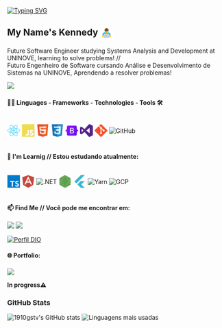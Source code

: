 [![Typing SVG](https://readme-typing-svg.herokuapp.com?font=Press+Start+2P&size=24&pause=1000&color=00D800&vCenter=true&random=false&width=435&lines=HELLO%2C+WORLD!++%3D%5D)](https://git.io/typing-svg)

## My Name's Kennedy <img src="https://raw.githubusercontent.com/arthurgalanti/arthurgalanti/main/assets/man-technologist.gif" width="30" style="vertical-align: middle;">

Future Software Engineer studying Systems Analysis and Development at UNINOVE, learning to solve problems!
//
<br/>
Futuro Engenheiro de Software cursando Análise e Desenvolvimento de Sistemas na UNINOVE, Aprendendo a resolver problemas!

<a href="https://visitorbadge.io/status?path=https%3A%2F%2Fgithub.com%2Farthurgalanti"><img src="https://api.visitorbadge.io/api/combined?path=https%3A%2F%2Fgithub.com%2Farthurgalanti&label=Visitantes%20(HOJE%2FTotal)&labelColor=%235b187e&countColor=%235b187e&labelStyle=upper" /></a>

<div style="width: max-content;">

#### 👨‍💻 Linguages - Frameworks - Technologies - Tools  🛠

<div style="display: inline_block"><br>
    <img align="center" alt="React" height="30" width="30" src="https://raw.githubusercontent.com/devicons/devicon/master/icons/react/react-original.svg">	
    <img align="center" alt="Js" height="30" width="30" src="https://raw.githubusercontent.com/devicons/devicon/master/icons/javascript/javascript-plain.svg">
    <img align="center" alt="HTML5" height="30" width="30" src="https://raw.githubusercontent.com/devicons/devicon/master/icons/html5/html5-original.svg">
    <img align="center" alt="CSS3" height="30" width="30" src="https://raw.githubusercontent.com/devicons/devicon/master/icons/css3/css3-original.svg">
    <img align="center" alt="Bootstrap" height="30" width="30" src="https://raw.githubusercontent.com/devicons/devicon/master/icons/bootstrap/bootstrap-original.svg">
    <img align="center" alt="VSCode" height="30" width="30" src="https://raw.githubusercontent.com/devicons/devicon/master/icons/visualstudio/visualstudio-plain.svg">
    <img align="center" alt="Git" height="30" width="30" src="https://raw.githubusercontent.com/devicons/devicon/master/icons/git/git-plain.svg">
    <img align="center" alt="GitHub" height="30" width="30" src="https://www.svgrepo.com/show/439171/github.svg">
</div>

<br>

#### 🌱 I'm Learnig // Estou estudando atualmente:
<div style="display: inline_block"><br>
    <img align="center" alt="TS" height="30" width="30" src="https://raw.githubusercontent.com/devicons/devicon/master/icons/typescript/typescript-plain.svg">
    <img align="center" alt="Angular" height="30" width="30" src="https://raw.githubusercontent.com/devicons/devicon/master/icons/angularjs/angularjs-plain.svg">
    <img align="center" alt=".NET" height="30" width="30" src="https://upload.wikimedia.org/wikipedia/commons/e/ee/.NET_Core_Logo.svg">
    <img align="center" alt="Node.js" height="30" width="30" src="https://raw.githubusercontent.com/devicons/devicon/master/icons/nodejs/nodejs-plain.svg">
    <img align="center" alt="Flutter" height="30" width="30" src="https://raw.githubusercontent.com/devicons/devicon/master/icons/flutter/flutter-plain.svg">
    <img align="center" alt="Yarn" height="30" width="30" src="https://www.svgrepo.com/show/439240/npm.svg">
    <img align="center" alt="GCP" height="30" width="30" src="https://www.svgrepo.com/show/448223/gcp.svg">
</div>

<br>

#### 📫 Find Me // Você pode me encontrar em:

<div>
  <a href = "mailto:kennedy.aurora.dev@gmail.com"><img src="https://img.shields.io/badge/-Gmail-%23333?style=for-the-badge&logo=gmail&logoColor=white" target="_blank"></a>
  <a href="https://www.linkedin.com/in/kennedy-aurora-4906051b8/" target="_blank"><img src="https://img.shields.io/badge/-LinkedIn-%230077B5?style=for-the-badge&logo=linkedin&logoColor=white" target="_blank"></a>
</div>

[![Perfil DIO](https://img.shields.io/badge/-Meu%20Perfil%20na%20DIO-30A3DC?style=for-the-badge)](https://web.dio.me/users/kennedy_aurora_dev)

#### 🌐 Portfolio:
<div >
	<a href="https://kennedyaurora-portfolio.netlify.app/">
  	<img align="center" src="https://tryhackme-images.s3.amazonaws.com/room-icons/1e86f53cbe40b305b17e1e61a8cf0e74.svg" width="150" />
  	</a>
</div>
	<p><strong>In progress</strong>⚠️</p>
 
### GitHub Stats

![1910gstv's GitHub stats](https://github-readme-stats.vercel.app/api?username=kennedysfc&show_icons=true&theme=dark)
![Linguagens mais usadas](https://github-readme-stats.vercel.app/api/top-langs/?username=1910gstv&layout=compact&size_weight=0.6&count_weight=0.6&theme=dark)
